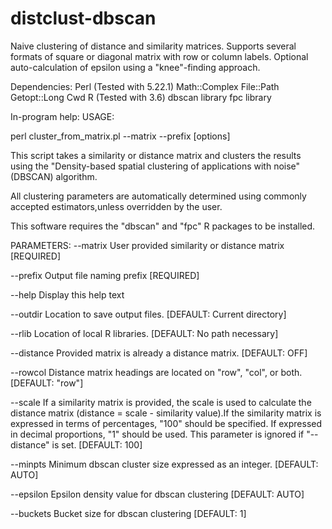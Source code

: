 # distclust-dbscan
Naive clustering of distance and similarity matrices. Supports several formats of square or diagonal matrix with row or column labels. Optional auto-calculation of epsilon using a "knee"-finding approach.

Dependencies:
Perl (Tested with 5.22.1)
	Math::Complex
	File::Path
	Getopt::Long
	Cwd
R (Tested with 3.6)
	dbscan library
	fpc library


In-program help:
USAGE:

perl cluster_from_matrix.pl --matrix <MATRIX FILE> --prefix <PREFIX> [options]

This script takes a similarity or distance matrix and clusters the results
using the "Density-based spatial clustering of applications with noise"
(DBSCAN) algorithm.

All clustering parameters are automatically determined using commonly accepted
 estimators,unless overridden by the user.

This software requires the "dbscan" and "fpc" R packages to be installed.

PARAMETERS:
  --matrix    User provided similarity or distance matrix [REQUIRED]

  --prefix    Output file naming prefix [REQUIRED]

  --help      Display this help text

  --outdir    Location to save output files. [DEFAULT: Current directory]

  --rlib      Location of local R libraries. [DEFAULT: No path necessary]

  --distance  Provided matrix is already a distance matrix. <TOGGLE> [DEFAULT: OFF]

  --rowcol    Distance matrix headings are located on "row", "col", or both.
              [DEFAULT: "row"]

  --scale     If a similarity matrix is provided, the scale is used to calculate the distance
              matrix (distance = scale - similarity value).If the similarity matrix is expressed
              in terms of percentages, "100" should be specified. If expressed in decimal
              proportions, "1" should be used. This parameter is ignored if "--distance" is set.
              [DEFAULT: 100]

  --minpts    Minimum dbscan cluster size expressed as an integer. [DEFAULT: AUTO]

  --epsilon   Epsilon density value for dbscan clustering [DEFAULT: AUTO]

  --buckets   Bucket size for dbscan clustering [DEFAULT: 1]

